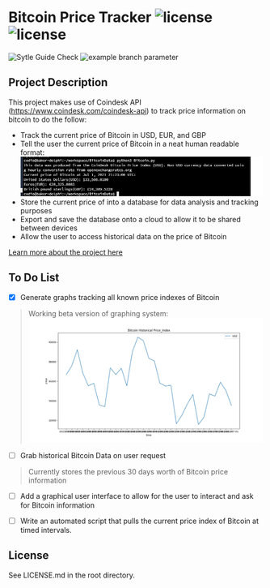 # Bitcoin Price Tracker ![license](https://img.shields.io/static/v1?label=license&message=MIT&color=red) ![license](https://img.shields.io/static/v1?label=Python&message=3.6.9&color=yellow&labelColor=blue)
![Sytle Guide Check](https://github.com/csantana1121/BitcoinData/actions/workflows/github-actions.yaml/badge.svg) ![example branch parameter](https://github.com/csantana1121/BitcoinData/actions/workflows/github-bitcoin-tests.yaml/badge.svg?branch=master)

## Project Description
This project makes use of Coindesk API (https://www.coindesk.com/coindesk-api)
to track price information on bitcoin to do the follow:
* Track the current price of Bitcoin in USD, EUR, and GBP
* Tell the user the current price of Bitcoin in a neat human readable format:
![Output](https://github.com/csantana1121/BitcoinData/blob/master/data/images/image.png?raw=true)
* Store the current price of into a database for data analysis and tracking purposes
* Export and save the database onto a cloud to allow it to be shared between devices
* Allow the user to access historical data on the price of Bitcoin

[Learn more about the project here](/about.html)
## To Do List

- [x] Generate graphs tracking all known price indexes of Bitcoin
> Working beta version of graphing system:
![Output](https://github.com/csantana1121/BitcoinData/blob/master/data/images/Historicalgraphbeta.png?raw=true)
- [ ] Grab historical Bitcoin Data on user request
> Currently stores the previous 30 days worth of Bitcoin price information
- [ ] Add a graphical user interface to allow for the user to interact and ask for Bitcoin information
- [ ] Write an automated script that pulls the current price index of Bitcoin at timed intervals.


## License
See LICENSE.md in the root directory.